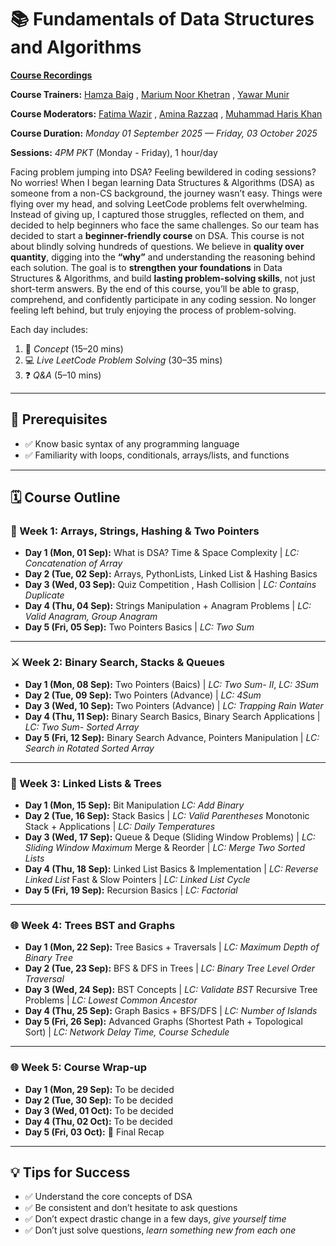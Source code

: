 # 📚 Fundamentals of Data Structures and Algorithms

**[Course Recordings](https://github.com/hamzabeig/Data-Structures-and-Algorithms-Course/blob/main/Class%20recordings.md)**

**Course Trainers:** [Hamza Baig](https://www.linkedin.com/in/hbhamzabaig/) , [Marium Noor Khetran](https://www.linkedin.com/in/mariumnoorkhetran/) , [Yawar Munir](https://www.linkedin.com/in/yawar363/)

**Course Moderators:** [Fatima Wazir](https://www.linkedin.com/in/fatima-3ba3b136a/) , [Amina Razzaq](https://www.linkedin.com/in/amina-razzaq-65960429b/) , [Muhammad Haris Khan](https://www.linkedin.com/in/muhammad-haris-khan18/)

**Course Duration:** *Monday 01 September 2025 — Friday, 03 October 2025*  

**Sessions:** *4PM PKT* (Monday - Friday), 1 hour/day  

Facing problem jumping into DSA? Feeling bewildered in coding sessions? No worries! 
When I began learning Data Structures & Algorithms (DSA) as someone from a non-CS background, the journey wasn’t easy. Things were flying over my head, and solving LeetCode problems felt overwhelming. Instead of giving up, I captured those struggles, reflected on them, and decided to help beginners who face the same challenges. So our team has decided to start a **beginner-friendly course** on DSA. This course is not about blindly solving hundreds of questions. We believe in **quality over quantity**, digging into the **“why”** and understanding the reasoning behind each solution. The goal is to  **strengthen your foundations** in Data Structures & Algorithms, and build **lasting problem-solving skills**, not just short-term answers. By the end of this course, you’ll be able to grasp, comprehend, and confidently participate in any coding session. No longer feeling left behind, but truly enjoying the process of problem-solving.

Each day includes:  
1. 📖 *Concept* (15–20 mins)  
2. 💻 *Live LeetCode Problem Solving* (30–35 mins)  
3. ❓ *Q&A* (5–10 mins)  

---

## 📌 Prerequisites
- ✅ Know basic syntax of any programming language  
- ✅ Familiarity with loops, conditionals, arrays/lists, and functions  

---

## 🗓 Course Outline  

### 🧠 Week 1: Arrays, Strings, Hashing & Two Pointers  
- **Day 1 (Mon, 01 Sep):** What is DSA? Time & Space Complexity  | *LC: Concatenation of Array*  
- **Day 2 (Tue, 02 Sep):** Arrays, PythonLists, Linked List & Hashing Basics  
- **Day 3 (Wed, 03 Sep):** Quiz Competition , Hash Collision | *LC: Contains Duplicate*  
- **Day 4 (Thu, 04 Sep):** Strings Manipulation + Anagram Problems | *LC: Valid Anagram, Group Anagram*  
- **Day 5 (Fri, 05 Sep):** Two Pointers Basics | *LC: Two Sum*  

---

### ⚔️ Week 2: Binary Search, Stacks & Queues  
- **Day 1 (Mon, 08 Sep):** Two Pointers (Baics) | *LC: Two Sum- II*, *LC: 3Sum*  
- **Day 2 (Tue, 09 Sep):** Two Pointers (Advance) | *LC: 4Sum*
- **Day 3 (Wed, 10 Sep):** Two Pointers (Advance) | *LC: Trapping Rain Water*
- **Day 4 (Thu, 11 Sep):** Binary Search Basics, Binary Search Applications | *LC: Two Sum- Sorted Array*  
- **Day 5 (Fri, 12 Sep):** Binary Search Advance, Pointers Manipulation | *LC: Search in Rotated Sorted Array*  

---

### 🔗 Week 3: Linked Lists & Trees  
- **Day 1 (Mon, 15 Sep):** Bit Manipulation *LC: Add Binary*  
- **Day 2 (Tue, 16 Sep):** Stack Basics | *LC: Valid Parentheses* Monotonic Stack + Applications | *LC: Daily Temperatures*   
- **Day 3 (Wed, 17 Sep):** Queue & Deque (Sliding Window Problems) | *LC: Sliding Window Maximum*  Merge & Reorder | *LC: Merge Two Sorted Lists*  
- **Day 4 (Thu, 18 Sep):** Linked List Basics & Implementation | *LC: Reverse Linked List* Fast & Slow Pointers | *LC: Linked List Cycle*
- **Day 5 (Fri, 19 Sep):** Recursion Basics |  *LC: Factorial*

---

### 🌐 Week 4: Trees BST and Graphs
- **Day 1 (Mon, 22 Sep):** Tree Basics + Traversals | *LC: Maximum Depth of Binary Tree*    
- **Day 2 (Tue, 23 Sep):** BFS & DFS in Trees | *LC: Binary Tree Level Order Traversal*  
- **Day 3 (Wed, 24 Sep):** BST Concepts | *LC: Validate BST*   Recursive Tree Problems | *LC: Lowest Common Ancestor*  
- **Day 4 (Thu, 25 Sep):** Graph Basics + BFS/DFS | *LC: Number of Islands*   
- **Day 5 (Fri, 26 Sep):** Advanced Graphs (Shortest Path + Topological Sort) | *LC: Network Delay Time, Course Schedule* 

---

### 🌐 Week 5: Course Wrap-up
- **Day 1 (Mon, 29 Sep):**   To be decided
- **Day 2 (Tue, 30 Sep):**   To be decided
- **Day 3 (Wed, 01 Oct):**   To be decided
- **Day 4 (Thu, 02 Oct):**   To be decided
- **Day 5 (Fri, 03 Oct):** 🎉 Final Recap

---

## 💡 Tips for Success  
- ✅ Understand the core concepts of DSA  
- ✅ Be consistent and don’t hesitate to ask questions  
- ✅ Don’t expect drastic change in a few days, *give yourself time*  
- ✅ Don’t just solve questions, *learn something new from each one*  
